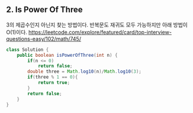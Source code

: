 ## 2. Is Power Of Three
3의 제곱수인지 아닌지 찾는 방법이다. 반복문도 재귀도 모두 가능하지만 아래 방법이 O(1)이다.
https://leetcode.com/explore/featured/card/top-interview-questions-easy/102/math/745/
```java
class Solution {
    public boolean isPowerOfThree(int n) {
        if(n <= 0)
            return false;
        double three = Math.log10(n)/Math.log10(3);
        if(three % 1 == 0){
            return true;
        }
        return false;
    }
}
```